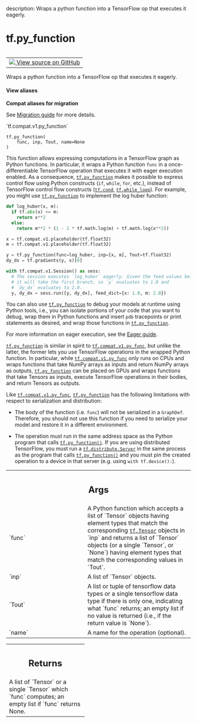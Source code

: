 description: Wraps a python function into a TensorFlow op that executes it eagerly.

<div itemscope itemtype="http://developers.google.com/ReferenceObject">
<meta itemprop="name" content="tf.py_function" />
<meta itemprop="path" content="Stable" />
</div>

# tf.py_function

<!-- Insert buttons and diff -->

<table class="tfo-notebook-buttons tfo-api nocontent" align="left">
<td>
  <a target="_blank" href="https://github.com/tensorflow/tensorflow/blob/r2.2/tensorflow/python/ops/script_ops.py#L372-L457">
    <img src="https://www.tensorflow.org/images/GitHub-Mark-32px.png" />
    View source on GitHub
  </a>
</td>
</table>



Wraps a python function into a TensorFlow op that executes it eagerly.

<section class="expandable">
  <h4 class="showalways">View aliases</h4>
  <p>
<b>Compat aliases for migration</b>
<p>See
<a href="https://www.tensorflow.org/guide/migrate">Migration guide</a> for
more details.</p>
<p>`tf.compat.v1.py_function`</p>
</p>
</section>

<pre class="devsite-click-to-copy prettyprint lang-py tfo-signature-link">
<code>tf.py_function(
    func, inp, Tout, name=None
)
</code></pre>



<!-- Placeholder for "Used in" -->

This function allows expressing computations in a TensorFlow graph as
Python functions. In particular, it wraps a Python function `func`
in a once-differentiable TensorFlow operation that executes it with eager
execution enabled. As a consequence, <a href="../tf/py_function.md"><code>tf.py_function</code></a> makes it
possible to express control flow using Python constructs (`if`, `while`,
`for`, etc.), instead of TensorFlow control flow constructs (<a href="../tf/cond.md"><code>tf.cond</code></a>,
<a href="../tf/while_loop.md"><code>tf.while_loop</code></a>). For example, you might use <a href="../tf/py_function.md"><code>tf.py_function</code></a> to
implement the log huber function:

```python
def log_huber(x, m):
  if tf.abs(x) <= m:
    return x**2
  else:
    return m**2 * (1 - 2 * tf.math.log(m) + tf.math.log(x**2))

x = tf.compat.v1.placeholder(tf.float32)
m = tf.compat.v1.placeholder(tf.float32)

y = tf.py_function(func=log_huber, inp=[x, m], Tout=tf.float32)
dy_dx = tf.gradients(y, x)[0]

with tf.compat.v1.Session() as sess:
  # The session executes `log_huber` eagerly. Given the feed values below,
  # it will take the first branch, so `y` evaluates to 1.0 and
  # `dy_dx` evaluates to 2.0.
  y, dy_dx = sess.run([y, dy_dx], feed_dict={x: 1.0, m: 2.0})
```

You can also use <a href="../tf/py_function.md"><code>tf.py_function</code></a> to debug your models at runtime
using Python tools, i.e., you can isolate portions of your code that
you want to debug, wrap them in Python functions and insert `pdb` tracepoints
or print statements as desired, and wrap those functions in
<a href="../tf/py_function.md"><code>tf.py_function</code></a>.

For more information on eager execution, see the
[Eager guide](https://tensorflow.org/guide/eager).

<a href="../tf/py_function.md"><code>tf.py_function</code></a> is similar in spirit to <a href="../tf/compat/v1/py_func.md"><code>tf.compat.v1.py_func</code></a>, but unlike
the latter, the former lets you use TensorFlow operations in the wrapped
Python function. In particular, while <a href="../tf/compat/v1/py_func.md"><code>tf.compat.v1.py_func</code></a> only runs on CPUs
and
wraps functions that take NumPy arrays as inputs and return NumPy arrays as
outputs, <a href="../tf/py_function.md"><code>tf.py_function</code></a> can be placed on GPUs and wraps functions
that take Tensors as inputs, execute TensorFlow operations in their bodies,
and return Tensors as outputs.

Like <a href="../tf/compat/v1/py_func.md"><code>tf.compat.v1.py_func</code></a>, <a href="../tf/py_function.md"><code>tf.py_function</code></a> has the following limitations
with respect to serialization and distribution:

* The body of the function (i.e. `func`) will not be serialized in a
  `GraphDef`. Therefore, you should not use this function if you need to
  serialize your model and restore it in a different environment.

* The operation must run in the same address space as the Python program
  that calls <a href="../tf/py_function.md"><code>tf.py_function()</code></a>. If you are using distributed
  TensorFlow, you must run a <a href="../tf/distribute/Server.md"><code>tf.distribute.Server</code></a> in the same process as the
  program that calls <a href="../tf/py_function.md"><code>tf.py_function()</code></a> and you must pin the created
  operation to a device in that server (e.g. using `with tf.device():`).


<!-- Tabular view -->
 <table class="responsive fixed orange">
<colgroup><col width="214px"><col></colgroup>
<tr><th colspan="2"><h2 class="add-link">Args</h2></th></tr>

<tr>
<td>
`func`
</td>
<td>
A Python function which accepts a list of `Tensor` objects having
element types that match the corresponding <a href="../tf/Tensor.md"><code>tf.Tensor</code></a> objects in `inp`
and returns a list of `Tensor` objects (or a single `Tensor`, or `None`)
having element types that match the corresponding values in `Tout`.
</td>
</tr><tr>
<td>
`inp`
</td>
<td>
A list of `Tensor` objects.
</td>
</tr><tr>
<td>
`Tout`
</td>
<td>
A list or tuple of tensorflow data types or a single tensorflow data
type if there is only one, indicating what `func` returns; an empty list
if no value is returned (i.e., if the return value is `None`).
</td>
</tr><tr>
<td>
`name`
</td>
<td>
A name for the operation (optional).
</td>
</tr>
</table>



<!-- Tabular view -->
 <table class="responsive fixed orange">
<colgroup><col width="214px"><col></colgroup>
<tr><th colspan="2"><h2 class="add-link">Returns</h2></th></tr>
<tr class="alt">
<td colspan="2">
A list of `Tensor` or a single `Tensor` which `func` computes; an empty list
if `func` returns None.
</td>
</tr>

</table>

